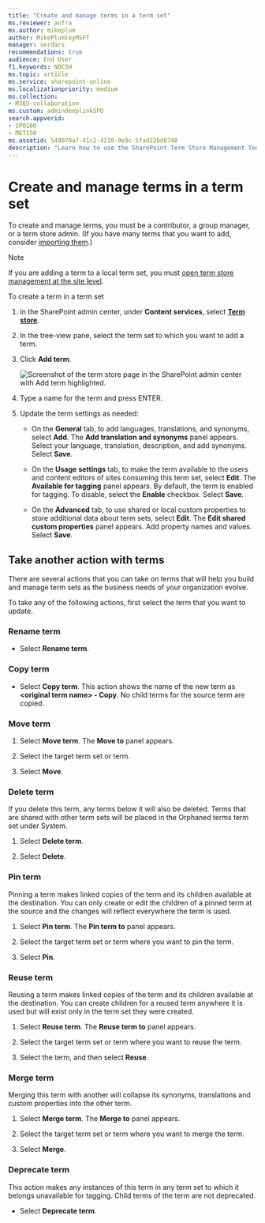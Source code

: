 ```yaml
---
title: "Create and manage terms in a term set"
ms.reviewer: anfra
ms.author: mikeplum
author: MikePlumleyMSFT
manager: serdars
recommendations: true
audience: End User
f1.keywords: NOCSH
ms.topic: article
ms.service: sharepoint-online
ms.localizationpriority: medium
ms.collection:  
- M365-collaboration
ms.custom: admindeeplinkSPO
search.appverid:
- SPO160
- MET150
ms.assetid: 549070a7-41c2-4210-9e9c-5fad22bd8748
description: "Learn how to use the SharePoint Term Store Management Tool to create and edit terms in a term store for managed metadata."
---
```


# Create and manage terms in a term set

To create and manage terms, you must be a contributor, a group manager, or a term store admin. (If you have many terms that you want to add, consider [importing them](https://support.office.com/article/168fbc86-7fce-4288-9a1f-b83fc3921c18).)
  
> [!NOTE]
>  If you are adding a term to a local term set, you must [open term store management at the site level](open-term-store-management-tool.md#open-term-store-management-for-a-site). 

To create a term in a term set
  
1. In the SharePoint admin center, under **Content services**, select <a href="https://go.microsoft.com/fwlink/?linkid=2185073" target="_blank">**Term store**</a>.
    
2. In the tree-view pane, select the term set to which you want to add a term.

3. Click **Add term**.
    
    ![Screenshot of the term store page in the SharePoint admin center with Add term highlighted.](media/create-manage-term-sets.png)
    
4. Type a name for the term and press ENTER.
    
5. Update the term settings as needed: 
    
    - On the **General** tab, to add languages, translations, and synonyms, select **Add**. The **Add translation and synonyms** panel appears. Select your language, translation, description, and add synonyms. Select **Save**.

    - On the **Usage settings** tab, to make the term available to the users and content editors of sites consuming this term set, select **Edit**. The **Available for tagging** panel appears. By default, the term is enabled for tagging. To disable, select the **Enable** checkbox. Select **Save**.

    - On the **Advanced** tab, to use shared or local custom properties to store additional data about term sets, select **Edit**. The **Edit shared custom properties** panel appears. Add property names and values. Select **Save**. 

  
## Take another action with terms
<a name="__toc327965090"> </a>

There are several actions that you can take on terms that will help you build and manage term sets as the business needs of your organization evolve. 
  
To take any of the following actions, first select the term that you want to update.
  
### Rename term
<a name="__rename_the_term"> </a>

- Select **Rename term**. 
    
    
### Copy term
<a name="__copy_the_term"> </a>

- Select **Copy term**. This action shows the name of the new term as **\<original term name\> - Copy**. No child terms for the source term are copied. 
    
### Move term
<a name="__move_a_term"> </a>

1. Select **Move term**. The **Move to** panel appears.
    
2. Select the target term set or term. 
    
3. Select **Move**.
    
### Delete term
<a name="__delete_a_term"> </a>

If you delete this term, any terms below it will also be deleted. Terms that are shared with other term sets will be placed in the Orphaned terms term set under System.

1. Select **Delete term**.
    
2. Select **Delete**.
    
### Pin term
<a name="__pin_term_to"> </a>

Pinning a term makes linked copies of the term and its children available at the destination. You can only create or edit the children of a pinned term at the source and the changes will reflect everywhere the term is used.

1. Select **Pin term**. The **Pin term to** panel appears.

2. Select the target term set or term where you want to pin the term. 
    
3. Select **Pin**.
    
### Reuse term
<a name="__reuse_a_term"> </a>

Reusing a term makes linked copies of the term and its children available at the destination. You can create children for a reused term anywhere it is used but will exist only in the term set they were created.

1. Select **Reuse term**. The **Reuse term to** panel appears.
    
2. Select the target term set or term where you want to reuse the term. 
    
3. Select the term, and then select **Reuse**.    

### Merge term
<a name="__merge_a_term"> </a>

Merging this term with another will collapse its synonyms, translations and custom properties into the other term.

1. Select **Merge term**. The **Merge to** panel appears.
    
2. Select the target term set or term where you want to merge the term. 
    
3. Select **Merge**.
    
### Deprecate term
<a name="__deprecate_a_term"> </a>

This action makes any instances of this term in any term set to which it belongs unavailable for tagging. Child terms of the term are not deprecated.

- Select **Deprecate term**. 
